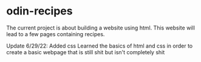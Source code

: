 # odin-recipes

The current project is about building a website using html.
This website will lead to a few pages containing recipes. 

Update 6/29/22: 
Added css
Learned the basics of html and css in order to create
a basic webpage that is still shit but isn't completely shit
